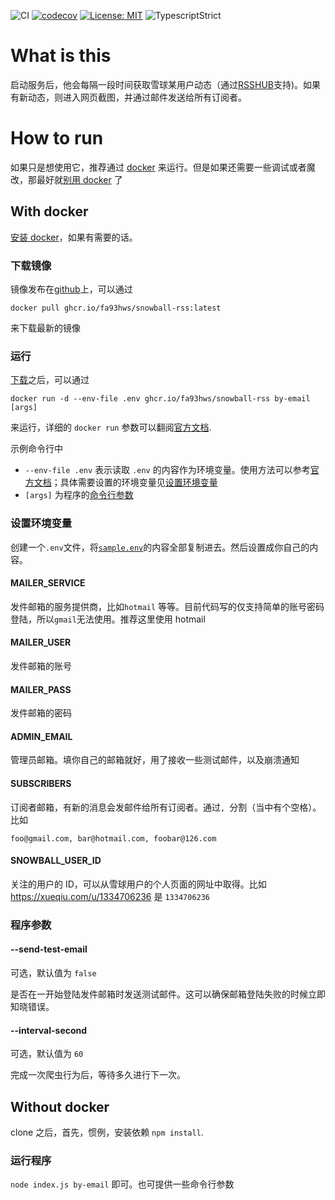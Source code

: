 ![CI](https://github.com/fa93hws/snowball-rss/workflows/CI/badge.svg)
[![codecov](https://codecov.io/gh/fa93hws/snowball-rss/branch/master/graph/badge.svg?token=Zvc4rSXkVa)](https://codecov.io/gh/fa93hws/snowball-rss)
[![License: MIT](https://img.shields.io/badge/License-MIT-yellow.svg)](https://opensource.org/licenses/MIT)
![TypescriptStrict](https://camo.githubusercontent.com/41c68e9f29c6caccc084e5a147e0abd5f392d9bc/68747470733a2f2f62616467656e2e6e65742f62616467652f547970655363726970742f7374726963742532302546302539462539322541412f626c7565)

# What is this

启动服务后，他会每隔一段时间获取雪球某用户动态（通过[RSSHUB](https://docs.rsshub.app/finance.html#xin-lang-cai-jing)支持)。如果有新动态，则进入网页截图，并通过邮件发送给所有订阅者。

# How to run

如果只是想使用它，推荐通过 [docker](#with-docker) 来运行。但是如果还需要一些调试或者魔改，那最好就[别用 docker](#without-docker) 了

## With docker

[安装 docker](https://docs.docker.com/get-docker)，如果有需要的话。

### 下载镜像

镜像发布在[github](https://github.com/fa93hws/snowball-rss/pkgs/container/snowball-rss)上，可以通过

```
docker pull ghcr.io/fa93hws/snowball-rss:latest
```

来下载最新的镜像

### 运行

[下载](#下载镜像)之后，可以通过

```
docker run -d --env-file .env ghcr.io/fa93hws/snowball-rss by-email [args]
```

来运行，详细的 `docker run` 参数可以翻阅[官方文档](https://docs.docker.com/engine/reference/commandline/run/).

示例命令行中

- `--env-file .env` 表示读取 `.env` 的内容作为环境变量。使用方法可以参考[官方文档](https://docs.docker.com/engine/reference/commandline/run/#set-environment-variables--e---env---env-file)；具体需要设置的环境变量见[设置环境变量](#设置环境变量)
- `[args]` 为程序的[命令行参数](#程序参数)

### 设置环境变量

创建一个`.env`文件，将[`sample.env`](https://github.com/fa93hws/snowball-rss/blob/master/sample.env)的内容全部复制进去。然后设置成你自己的内容。

#### MAILER_SERVICE

发件邮箱的服务提供商，比如`hotmail` 等等。目前代码写的仅支持简单的账号密码登陆，所以`gmail`无法使用。推荐这里使用 hotmail

#### MAILER_USER

发件邮箱的账号

#### MAILER_PASS

发件邮箱的密码

#### ADMIN_EMAIL

管理员邮箱。填你自己的邮箱就好，用了接收一些测试邮件，以及崩溃通知

#### SUBSCRIBERS

订阅者邮箱，有新的消息会发邮件给所有订阅者。通过`, `分割（当中有个空格）。比如

```
foo@gmail.com, bar@hotmail.com, foobar@126.com
```

#### SNOWBALL_USER_ID

关注的用户的 ID，可以从雪球用户的个人页面的网址中取得。比如 https://xueqiu.com/u/1334706236 是 `1334706236`

### 程序参数

#### --send-test-email

可选，默认值为 `false`

是否在一开始登陆发件邮箱时发送测试邮件。这可以确保邮箱登陆失败的时候立即知晓错误。

#### --interval-second

可选，默认值为 `60`

完成一次爬虫行为后，等待多久进行下一次。

## Without docker

clone 之后，首先，惯例，安装依赖 `npm install`.

### 运行程序

`node index.js by-email` 即可。也可提供一些命令行参数

